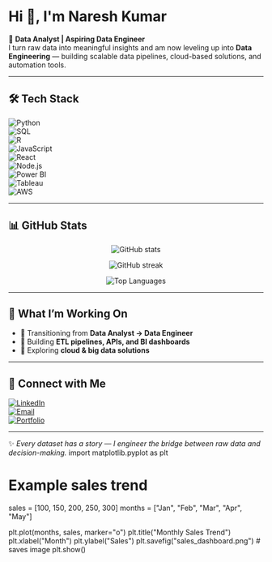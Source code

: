 # Hi 👋, I'm Naresh Kumar  

🚀 **Data Analyst | Aspiring Data Engineer**  
I turn raw data into meaningful insights and am now leveling up into **Data Engineering** — building scalable data pipelines, cloud-based solutions, and automation tools.  

---

## 🛠️ Tech Stack  

![Python](https://img.shields.io/badge/Python-3776AB?style=for-the-badge&logo=python&logoColor=white)  
![SQL](https://img.shields.io/badge/SQL-4479A1?style=for-the-badge&logo=postgresql&logoColor=white)  
![R](https://img.shields.io/badge/R-276DC3?style=for-the-badge&logo=r&logoColor=white)  
![JavaScript](https://img.shields.io/badge/JavaScript-F7DF1E?style=for-the-badge&logo=javascript&logoColor=black)  
![React](https://img.shields.io/badge/React-20232A?style=for-the-badge&logo=react&logoColor=61DAFB)  
![Node.js](https://img.shields.io/badge/Node.js-339933?style=for-the-badge&logo=nodedotjs&logoColor=white)  
![Power BI](https://img.shields.io/badge/PowerBI-F2C811?style=for-the-badge&logo=powerbi&logoColor=black)  
![Tableau](https://img.shields.io/badge/Tableau-E97627?style=for-the-badge&logo=tableau&logoColor=white)  
![AWS](https://img.shields.io/badge/AWS-FF9900?style=for-the-badge&logo=amazonaws&logoColor=white)  

---

## 📊 GitHub Stats  

<p align="center">
  <img src="https://github-readme-stats.vercel.app/api?username=nareshkumarv0910-wq&show_icons=true&theme=tokyonight" alt="GitHub stats" />
</p>  

<p align="center">
  <img src="https://github-readme-streak-stats.herokuapp.com/?user=nareshkumarv0910-wq&theme=tokyonight" alt="GitHub streak" />
</p>  

<p align="center">
  <img src="https://github-readme-stats.vercel.app/api/top-langs/?username=nareshkumarv0910-wq&layout=compact&theme=tokyonight" alt="Top Languages" />
</p>  

---

## 🌟 What I’m Working On  
- 🔹 Transitioning from **Data Analyst → Data Engineer**  
- 🔹 Building **ETL pipelines, APIs, and BI dashboards**  
- 🔹 Exploring **cloud & big data solutions**  

---

## 🤝 Connect with Me  

[![LinkedIn](https://img.shields.io/badge/LinkedIn-0A66C2?style=for-the-badge&logo=linkedin&logoColor=white)](https://linkedin.com/in/YOUR-LINK)  
[![Email](https://img.shields.io/badge/Email-D14836?style=for-the-badge&logo=gmail&logoColor=white)](mailto:YOUR-EMAIL)  
[![Portfolio](https://img.shields.io/badge/Portfolio-000000?style=for-the-badge&logo=web&logoColor=white)](YOUR-PORTFOLIO-LINK)  

---

✨ *Every dataset has a story — I engineer the bridge between raw data and decision-making.*
import matplotlib.pyplot as plt

# Example sales trend
sales = [100, 150, 200, 250, 300]
months = ["Jan", "Feb", "Mar", "Apr", "May"]

plt.plot(months, sales, marker="o")
plt.title("Monthly Sales Trend")
plt.xlabel("Month")
plt.ylabel("Sales")
plt.savefig("sales_dashboard.png")  # saves image
plt.show()
